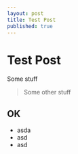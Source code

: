 ```yaml
---
layout: post
title: Test Post
published: true
---
```


# Test Post

Some stuff

> Some other stuff

## OK

* asda
* asd
* asd
